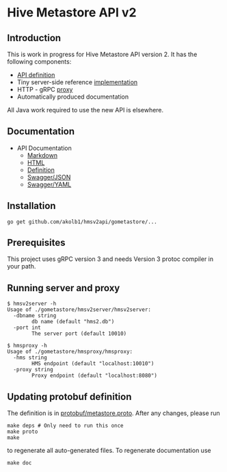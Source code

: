 # Hive Metastore API v2

## Introduction

This is work in progress for Hive Metastore API version 2.
It has the following components:

- [API definition](protobuf/metastore.proto)
- Tiny server-side reference [implementation](gometastore/hmsv2server)
- HTTP - gRPC [proxy](gometastore/hmsproxy)
- Automatically produced documentation

All Java work required to use the new API is elsewhere.

## Documentation

- API Documentation
  - [Markdown](doc/README.md)
  - [HTML](https://akolb1.github.io/hmsv2api/docs/index.html)
  - [Definition](protobuf/metastore.proto)
  - [Swagger/JSON](swagger/metastore.swagger.json)
  - [Swagger/YAML](swagger/swagger.yaml)

## Installation

    go get github.com/akolb1/hmsv2api/gometastore/...
    
## Prerequisites

This project uses gRPC version 3 and needs Version 3 protoc compiler in your path.
    
## Running server and proxy

    $ hmsv2server -h
    Usage of ./gometastore/hmsv2server/hmsv2server:
      -dbname string
            db name (default "hms2.db")
      -port int
            The server port (default 10010)
            
    $ hmsproxy -h
    Usage of ./gometastore/hmsproxy/hmsproxy:
      -hms string
            HMS endpoint (default "localhost:10010")
      -proxy string
            Proxy endpoint (default "localhost:8080")


        
## Updating protobuf definition

The definition is in [protobuf/metastore.proto](protobuf/metastore.proto).
After any changes, please run

    make deps # Only need to run this once
    make proto
    make
    
to regenerate all auto-generated files. 
To regenerate documentation use

    make doc